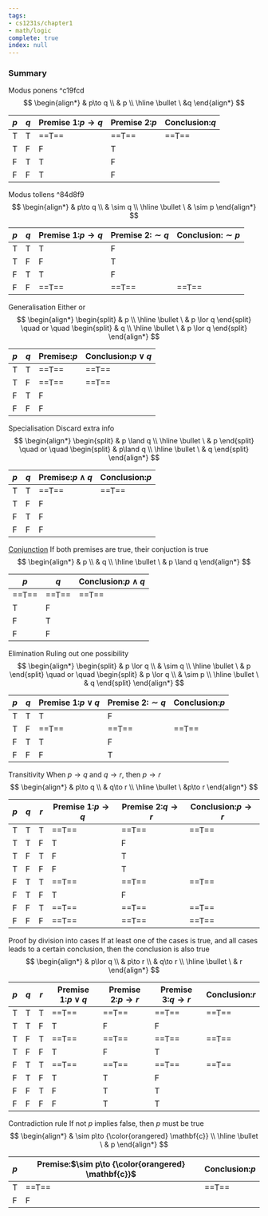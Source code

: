 ```yaml
---
tags:
- cs1231s/chapter1
- math/logic
complete: true
index: null
---
```

### Summary
Modus ponens ^c19fcd
$$
\begin{align*}
& p\to q \\
& p \\
\hline
\bullet \ &q
\end{align*}
$$

| $p$ | $q$ | Premise 1:$p \to q$ | Premise 2:$p$ | Conclusion:$q$ |
| --- | --- | ------------------- | ------------- | -------------- |
| T   | T   | ==T==               | ==T==         | ==T==          |
| T   | F   | F                   | T             |                |
| F   | T   | T                   | F             |                |
| F   | F   | T                   | F             |                |

Modus tollens ^84d8f9
$$
\begin{align*}
& p\to q \\
& \sim q \\
\hline
\bullet \ & \sim p
\end{align*}
$$

| $p$ | $q$ | Premise 1:$p \to q$ | Premise 2:$\sim q$ | Conclusion:$\sim p$ |
| --- | --- | ------------------- | ------------------ | ------------------- |
| T   | T   | T                   | F                  |                     |
| T   | F   | F                   | T                  |                     |
| F   | T   | T                   | F                  |                     |
| F   | F   | ==T==                   | ==T==                  | ==T==                   |

Generalisation
Either or
$$
\begin{align*}
\begin{split}
& p \\
\hline
\bullet \ & p \lor q
\end{split} \quad or \quad
\begin{split}
& q \\
\hline
\bullet \ & p \lor q
\end{split}
\end{align*}
$$

| $p$ | $q$ | Premise:$p$ | Conclusion:$p\lor q$ |
| --- | --- | ----------- | -------------------- |
| T   | T   | ==T==       | ==T==                    |
| T   | F   | ==T==           | ==T==                    |
| F   | T   | F           |                      |
| F   | F   | F           |                      |

Specialisation
Discard extra info
$$
\begin{align*}
\begin{split}
& p \land q \\
\hline
\bullet \ & p
\end{split} \quad or \quad
\begin{split}
& p\land q \\
\hline
\bullet \ & q
\end{split}
\end{align*}
$$

| $p$ | $q$ | Premise:$p \land q$ | Conclusion:$p$ |
| --- | --- | ------------------- | -------------- |
| T   | T   | ==T==               | ==T==          |
| T   | F   | F                   |                |
| F   | T   | F                   |                |
| F   | F   | F                   |                |

[Conjunction](/labyrinth/notes/math/cs1231s/propositions#^024351)
If both premises are true, their conjuction is true
$$
\begin{align*}
& p \\
& q \\
\hline
\bullet \ & p \land q
\end{align*}
$$

| $p$   | $q$   | Conclusion:$p\land q$ |
| ----- | ----- | --------------------- |
| ==T== | ==T== | ==T==                 |
| T     | F     |                       |
| F     | T     |                       |
| F     | F     |                       |

Elimination
Ruling out one possibility
$$
\begin{align*}
\begin{split}
& p \lor q \\
& \sim q \\
\hline
\bullet \ & p
\end{split} \quad or \quad
\begin{split}
& p \lor q \\
& \sim p \\
\hline
\bullet \ & q
\end{split}
\end{align*}
$$

| $p$ | $q$ | Premise 1:$p \lor q$ | Premise 2:$\sim q$ | Conclusion:$p$ |
| --- | --- | -------------------- | ------------------ | -------------- |
| T   | T   | T                    | F                  |                |
| T   | F   | ==T==                    | ==T==                  | ==T==              |
| F   | T   | T                    | F                  |                |
| F   | F   | F                    | T                  |                |

Transitivity
When $p\to q$ and $q\to r$, then $p\to r$
$$
\begin{align*}
& p\to q \\
& q\to r \\
\hline
\bullet \ &p\to r
\end{align*}
$$

| $p$ | $q$ | $r$ | Premise 1:$p \to q$ | Premise 2:$q\to r$ | Conclusion:$p\to r$ |
| --- | --- | --- | ------------------- | ------------------ | ------------------- |
| T   | T   | T   | ==T==               | ==T==              | ==T==               |
| T   | T   | F   | T                   | F                  |                     |
| T   | F   | T   | F                   | T                  |                     |
| T   | F   | F   | F                   | T                  |                     |
| F   | T   | T   | ==T==               | ==T==              | ==T==               |
| F   | T   | F   | T                   | F                  |                     |
| F   | F   | T   | ==T==                   | ==T==                  | ==T==                   |
| F   | F   | F   | ==T==                   | ==T==                  | ==T==                   |

Proof by division into cases
If at least one of the cases is true, and all cases leads to a certain conclusion, then the conclusion is also true
$$
\begin{align*}
& p\lor q \\
& p\to r \\
& q\to r \\
\hline
\bullet \ & r
\end{align*}
$$

| $p$ | $q$ | $r$ | Premise 1:$p\lor q$ | Premise 2:$p \to r$ | Premise 3:$q\to r$ | Conclusion:$r$ |
| --- | --- | --- | ------------------- | ------------------- | ------------------ | -------------- |
| T   | T   | T   | ==T==               | ==T==               | ==T==              | ==T==          |
| T   | T   | F   | T                   | F                   | F                  |                |
| T   | F   | T   | ==T==               | ==T==               | ==T==              | ==T==          |
| T   | F   | F   | T                   | F                   | T                  |                |
| F   | T   | T   | ==T==               | ==T==               | ==T==              | ==T==          |
| F   | T   | F   | T                   | T                   | F                  |                |
| F   | F   | T   | F                   | T                   | T                  |                |
| F   | F   | F   | F                   | T                   | T                  |                |

Contradiction rule
If not $p$ implies false, then $p$ must be true
$$
\begin{align*}
& \sim p\to {\color{orangered} \mathbf{c}}  \\
\hline
\bullet \ & p
\end{align*}
$$

| $p$ | Premise:$\sim p\to {\color{orangered} \mathbf{c}}$ | Conclusion:$p$ |
| --- | -------------------------------------------------- | -------------- |
| T   | ==T==                                                  | ==T==              |
| F   | F                                                  |                |

